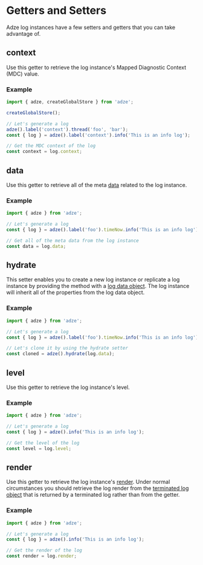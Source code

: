 # Getters and Setters

Adze log instances have a few setters and getters that you can take advantage of.

## context

Use this getter to retrieve the log instance's Mapped Diagnostic Context (MDC) value.

### Example

```javascript
import { adze, createGlobalStore } from 'adze';

createGlobalStore();

// Let's generate a log
adze().label('context').thread('foo', 'bar');
const { log } = adze().label('context').info('This is an info log');

// Get the MDC context of the log
const context = log.context;
```

## data

Use this getter to retrieve all of the meta [data](data.md#log-data) related to the log instance.

### Example

```javascript
import { adze } from 'adze';

// Let's generate a log
const { log } = adze().label('foo').timeNow.info('This is an info log');

// Get all of the meta data from the log instance
const data = log.data;
```

## hydrate

This setter enables you to create a new log instance or replicate a log instance by providing the method with a [log data object](data.md#log-data). The log instance will inherit all of the properties from the log data object.

### Example

```javascript
import { adze } from 'adze';

// Let's generate a log
const { log } = adze().label('foo').timeNow.info('This is an info log');

// Let's clone it by using the hydrate setter
const cloned = adze().hydrate(log.data);
```

## level

Use this getter to retrieve the log instance's level.

### Example

```javascript
import { adze } from 'adze';

// Let's generate a log
const { log } = adze().info('This is an info log');

// Get the level of the log
const level = log.level;
```

## render

Use this getter to retrieve the log instance's [render](data.md#log-render). Under normal circumstances you should retrieve the log render from the [terminated log object](data.md#terminated-log-object) that is returned by a terminated log rather than from the getter.

### Example

```javascript
import { adze } from 'adze';

// Let's generate a log
const { log } = adze().info('This is an info log');

// Get the render of the log
const render = log.render;
```
